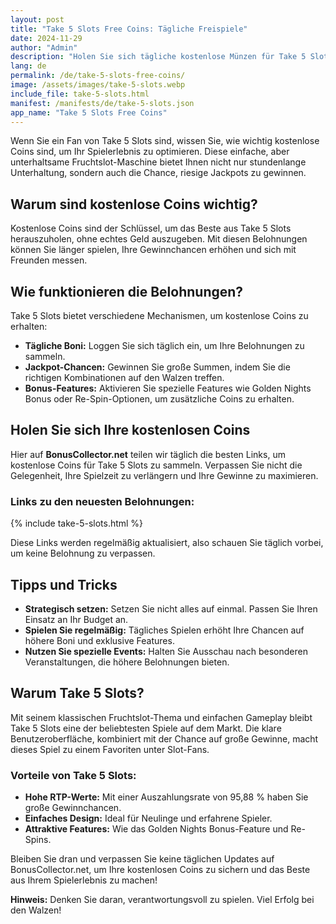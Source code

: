 ```yaml
---
layout: post
title: "Take 5 Slots Free Coins: Tägliche Freispiele"
date: 2024-11-29
author: "Admin"
description: "Holen Sie sich tägliche kostenlose Münzen für Take 5 Slots und steigern Sie Ihr Spielerlebnis. Entdecken Sie die besten Belohnungen direkt hier!"
lang: de
permalink: /de/take-5-slots-free-coins/
image: /assets/images/take-5-slots.webp
include_file: take-5-slots.html
manifest: /manifests/de/take-5-slots.json
app_name: "Take 5 Slots Free Coins"
---
```


Wenn Sie ein Fan von Take 5 Slots sind, wissen Sie, wie wichtig kostenlose Coins sind, um Ihr Spielerlebnis zu optimieren. Diese einfache, aber unterhaltsame Fruchtslot-Maschine bietet Ihnen nicht nur stundenlange Unterhaltung, sondern auch die Chance, riesige Jackpots zu gewinnen.

## Warum sind kostenlose Coins wichtig?
Kostenlose Coins sind der Schlüssel, um das Beste aus Take 5 Slots herauszuholen, ohne echtes Geld auszugeben. Mit diesen Belohnungen können Sie länger spielen, Ihre Gewinnchancen erhöhen und sich mit Freunden messen.

## Wie funktionieren die Belohnungen?
Take 5 Slots bietet verschiedene Mechanismen, um kostenlose Coins zu erhalten:

- **Tägliche Boni:** Loggen Sie sich täglich ein, um Ihre Belohnungen zu sammeln.
- **Jackpot-Chancen:** Gewinnen Sie große Summen, indem Sie die richtigen Kombinationen auf den Walzen treffen.
- **Bonus-Features:** Aktivieren Sie spezielle Features wie Golden Nights Bonus oder Re-Spin-Optionen, um zusätzliche Coins zu erhalten.

## Holen Sie sich Ihre kostenlosen Coins
Hier auf **BonusCollector.net** teilen wir täglich die besten Links, um kostenlose Coins für Take 5 Slots zu sammeln. Verpassen Sie nicht die Gelegenheit, Ihre Spielzeit zu verlängern und Ihre Gewinne zu maximieren.

### Links zu den neuesten Belohnungen:

{% include take-5-slots.html %}

Diese Links werden regelmäßig aktualisiert, also schauen Sie täglich vorbei, um keine Belohnung zu verpassen.

## Tipps und Tricks

- **Strategisch setzen:** Setzen Sie nicht alles auf einmal. Passen Sie Ihren Einsatz an Ihr Budget an.
- **Spielen Sie regelmäßig:** Tägliches Spielen erhöht Ihre Chancen auf höhere Boni und exklusive Features.
- **Nutzen Sie spezielle Events:** Halten Sie Ausschau nach besonderen Veranstaltungen, die höhere Belohnungen bieten.

## Warum Take 5 Slots?
Mit seinem klassischen Fruchtslot-Thema und einfachen Gameplay bleibt Take 5 Slots eine der beliebtesten Spiele auf dem Markt. Die klare Benutzeroberfläche, kombiniert mit der Chance auf große Gewinne, macht dieses Spiel zu einem Favoriten unter Slot-Fans.

### Vorteile von Take 5 Slots:

- **Hohe RTP-Werte:** Mit einer Auszahlungsrate von 95,88 % haben Sie große Gewinnchancen.
- **Einfaches Design:** Ideal für Neulinge und erfahrene Spieler.
- **Attraktive Features:** Wie das Golden Nights Bonus-Feature und Re-Spins.

Bleiben Sie dran und verpassen Sie keine täglichen Updates auf BonusCollector.net, um Ihre kostenlosen Coins zu sichern und das Beste aus Ihrem Spielerlebnis zu machen!

**Hinweis:** Denken Sie daran, verantwortungsvoll zu spielen. Viel Erfolg bei den Walzen!